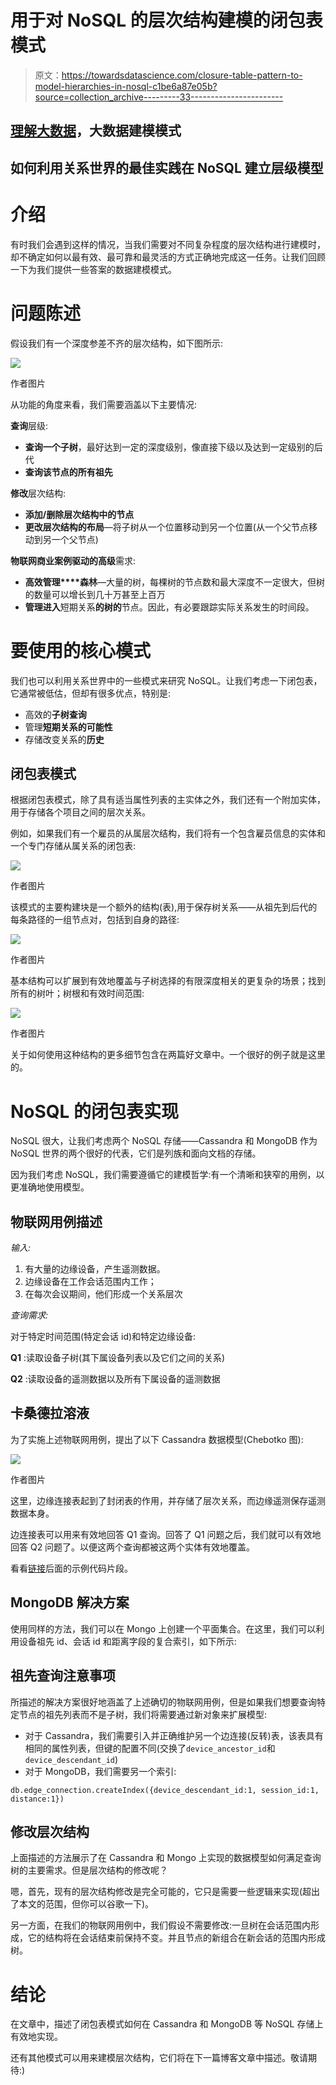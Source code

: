 # 用于对 NoSQL 的层次结构建模的闭包表模式

> 原文：<https://towardsdatascience.com/closure-table-pattern-to-model-hierarchies-in-nosql-c1be6a87e05b?source=collection_archive---------33----------------------->

## [理解大数据](https://towardsdatascience.com/tagged/making-sense-of-big-data)，大数据建模模式

## 如何利用关系世界的最佳实践在 NoSQL 建立层级模型

# 介绍

有时我们会遇到这样的情况，当我们需要对不同复杂程度的层次结构进行建模时，却不确定如何以最有效、最可靠和最灵活的方式正确地完成这一任务。让我们回顾一下为我们提供一些答案的数据建模模式。

# 问题陈述

假设我们有一个深度参差不齐的层次结构，如下图所示:

![](img/f29d02bd82dc4d6e1445541e4ea0ac6f.png)

作者图片

从功能的角度来看，我们需要涵盖以下主要情况:

**查询**层级:

*   **查询一个子树**，最好达到一定的深度级别，像直接下级以及达到一定级别的后代
*   **查询该节点的所有祖先**

**修改**层次结构:

*   **添加/删除层次结构中的节点**
*   **更改层次结构的布局**—将子树从一个位置移动到另一个位置(从一个父节点移动到另一个父节点)

**物联网商业案例驱动的高级**需求:

*   **高效管理****森林**—大量的树，每棵树的节点数和最大深度不一定很大，但树的数量可以增长到几十万甚至上百万
*   **管理进入**短期关系**的树的**节点。因此，有必要跟踪实际关系发生的时间段。

# 要使用的核心模式

我们也可以利用关系世界中的一些模式来研究 NoSQL。让我们考虑一下闭包表，它通常被低估，但却有很多优点，特别是:

*   高效的**子树查询**
*   管理**短期关系的可能性**
*   存储改变关系的**历史**

## 闭包表模式

根据闭包表模式，除了具有适当属性列表的主实体之外，我们还有一个附加实体，用于存储各个项目之间的层次关系。

例如，如果我们有一个雇员的从属层次结构，我们将有一个包含雇员信息的实体和一个专门存储从属关系的闭包表:

![](img/666e569ddbb17d518cdf33d4efa39a1b.png)

作者图片

该模式的主要构建块是一个额外的结构(表),用于保存树关系——从祖先到后代的每条路径的一组节点对，包括到自身的路径:

![](img/5996f9f40353469f74e3b1ab89914d10.png)

作者图片

基本结构可以扩展到有效地覆盖与子树选择的有限深度相关的更复杂的场景；找到所有的树叶；树根和有效时间范围:

![](img/53f59d5d7fc16f27a4ec02e2e55b0535.png)

作者图片

关于如何使用这种结构的更多细节包含在两篇好文章中。一个很好的例子就是这里的。

# NoSQL 的闭包表实现

NoSQL 很大，让我们考虑两个 NoSQL 存储——Cassandra 和 MongoDB 作为 NoSQL 世界的两个很好的代表，它们是列族和面向文档的存储。

因为我们考虑 NoSQL，我们需要遵循它的建模哲学:有一个清晰和狭窄的用例，以更准确地使用模型。

## 物联网用例描述

*输入:*

1.  有大量的边缘设备，产生遥测数据。
2.  边缘设备在工作会话范围内工作；
3.  在每次会议期间，他们形成一个关系层次

*查询需求:*

对于特定时间范围(特定会话 id)和特定边缘设备:

**Q1** :读取设备子树(其下属设备列表以及它们之间的关系)

**Q2** :读取设备的遥测数据以及所有下属设备的遥测数据

## 卡桑德拉溶液

为了实施上述物联网用例，提出了以下 Cassandra 数据模型(Chebotko 图):

![](img/153a19db87f2a897f0b87650e1e60c21.png)

作者图片

这里，边缘连接表起到了封闭表的作用，并存储了层次关系，而边缘遥测保存遥测数据本身。

边连接表可以用来有效地回答 Q1 查询。回答了 Q1 问题之后，我们就可以有效地回答 Q2 问题了。以便这两个查询都被这两个实体有效地覆盖。

看看[链接](https://github.com/andrijz/blog/blob/master/closure_table/cassandra_cqlsh.cql)后面的示例代码片段。

## MongoDB 解决方案

使用同样的方法，我们可以在 Mongo 上创建一个平面集合。在这里，我们可以利用设备祖先 id、会话 id 和距离字段的复合索引，如下所示:

## 祖先查询注意事项

所描述的解决方案很好地涵盖了上述确切的物联网用例，但是如果我们想要查询特定节点的祖先列表而不是子树，我们将需要通过新对象来扩展模型:

*   对于 Cassandra，我们需要引入并正确维护另一个边连接(反转)表，该表具有相同的属性列表，但键的配置不同(交换了`device_ancestor_id`和`device_descendant_id`)
*   对于 MongoDB，我们需要另一个索引:

```
db.edge_connection.createIndex({device_descendant_id:1, session_id:1, distance:1})
```

## 修改层次结构

上面描述的方法展示了在 Cassandra 和 Mongo 上实现的数据模型如何满足查询树的主要需求。但是层次结构的修改呢？

嗯，首先，现有的层次结构修改是完全可能的，它只是需要一些逻辑来实现(超出了本文的范围，但你可以谷歌一下)。

另一方面，在我们的物联网用例中，我们假设不需要修改:一旦树在会话范围内形成，它的结构将在会话结束前保持不变。并且节点的新组合在新会话的范围内形成树。

# 结论

在文章中，描述了闭包表模式如何在 Cassandra 和 MongoDB 等 NoSQL 存储上有效地实现。

还有其他模式可以用来建模层次结构，它们将在下一篇博客文章中描述。敬请期待:)
